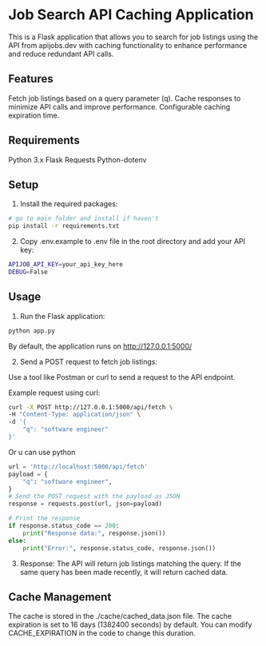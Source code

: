 # Job Search API Caching Application
This is a Flask application that allows you to search for job listings using the API from apijobs.dev with caching functionality to enhance performance and reduce redundant API calls.

## Features
Fetch job listings based on a query parameter (q).
Cache responses to minimize API calls and improve performance.
Configurable caching expiration time.
## Requirements
Python 3.x
Flask
Requests
Python-dotenv
## Setup
1. Install the required packages:
```bash
# go to main folder and install if haven't
pip install -r requirements.txt
```
2. Copy .env.example to .env file in the root directory and add your API key:
```bash
APIJOB_API_KEY=your_api_key_here
DEBUG=False
```
## Usage
1. Run the Flask application:
```bash
python app.py
```
By default, the application runs on http://127.0.0.1:5000/

2. Send a POST request to fetch job listings:

Use a tool like Postman or curl to send a request to the API endpoint.

Example request using curl:
```bash
curl -X POST http://127.0.0.1:5000/api/fetch \
-H "Content-Type: application/json" \
-d '{
    "q": "software engineer"
}'
```
Or u can use python
```python
url = 'http://localhost:5000/api/fetch'
payload = {
    "q": "software engineer",
}
# Send the POST request with the payload as JSON
response = requests.post(url, json=payload)

# Print the response
if response.status_code == 200:
    print("Response data:", response.json())
else:
    print("Error:", response.status_code, response.json())
```

3. Response:
The API will return job listings matching the query. If the same query has been made recently, it will return cached data.

## Cache Management
The cache is stored in the ./cache/cached_data.json file.
The cache expiration is set to 16 days (1382400 seconds) by default. You can modify CACHE_EXPIRATION in the code to change this duration.




